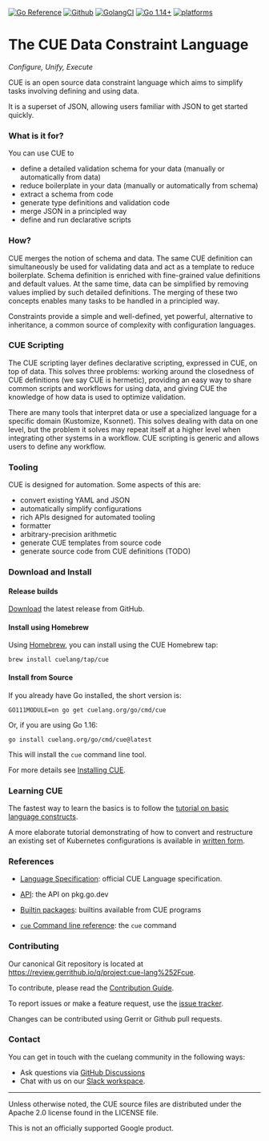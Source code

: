 <!--
 Copyright 2018 The CUE Authors

 Licensed under the Apache License, Version 2.0 (the "License");
 you may not use this file except in compliance with the License.
 You may obtain a copy of the License at

     http://www.apache.org/licenses/LICENSE-2.0

 Unless required by applicable law or agreed to in writing, software
 distributed under the License is distributed on an "AS IS" BASIS,
 WITHOUT WARRANTIES OR CONDITIONS OF ANY KIND, either express or implied.
 See the License for the specific language governing permissions and
 limitations under the License.
-->
[![Go Reference](https://pkg.go.dev/badge/cuelang.org/go.svg)](https://pkg.go.dev/cuelang.org/go)
[![Github](https://github.com/cue-lang/cue/workflows/Test/badge.svg)](https://github.com/cue-lang/cue/actions)
[![GolangCI](https://golangci.com/badges/github.com/cue-lang/cue.svg)](https://golangci.com/r/github.com/cue-lang/cue)
[![Go 1.14+](https://img.shields.io/badge/go-1.14-9cf.svg)](https://golang.org/dl/)
[![platforms](https://img.shields.io/badge/platforms-linux|windows|macos-inactive.svg)]()


# The CUE Data Constraint Language

_Configure, Unify, Execute_

CUE is an open source data constraint language which aims
to simplify tasks involving defining and using data.

It is a superset of JSON,
allowing users familiar with JSON to get started quickly.


### What is it for?

You can use CUE to

- define a detailed validation schema for your data (manually or automatically from data)
- reduce boilerplate in your data (manually or automatically from schema)
- extract a schema from code
- generate type definitions and validation code
- merge JSON in a principled way
- define and run declarative scripts


### How?

CUE merges the notion of schema and data.
The same CUE definition can simultaneously be used for validating data
and act as a template to reduce boilerplate.
Schema definition is enriched with fine-grained value definitions
and default values.
At the same time,
data can be simplified by removing values implied by such detailed definitions.
The merging of these two concepts enables
many tasks to be handled in a principled way.


Constraints provide a simple and well-defined, yet powerful, alternative
to inheritance,
a common source of complexity with configuration languages.


### CUE Scripting

The CUE scripting layer defines declarative scripting, expressed in CUE,
on top of data.
This solves three problems:
working around the closedness of CUE definitions (we say CUE is hermetic),
providing an easy way to share common scripts and workflows for using data,
and giving CUE the knowledge of how data is used to optimize validation.

There are many tools that interpret data or use a specialized language for
a specific domain (Kustomize, Ksonnet).
This solves dealing with data on one level, but the problem it solves may repeat
itself at a higher level when integrating other systems in a workflow.
CUE scripting is generic and allows users to define any workflow.


### Tooling

CUE is designed for automation.
Some aspects of this are:

- convert existing YAML and JSON
- automatically simplify configurations
- rich APIs designed for automated tooling
- formatter
- arbitrary-precision arithmetic
- generate CUE templates from source code
- generate source code from CUE definitions (TODO)


### Download and Install

#### Release builds

[Download](https://github.com/cue-lang/cue/releases) the latest release from GitHub.

#### Install using Homebrew

Using [Homebrew](https://brew.sh), you can install using the CUE Homebrew tap:

`brew install cuelang/tap/cue`

#### Install from Source

<!-- Keep the following in sync with cmd/cue/cmd/testdata/script/install*.txt -->

If you already have Go installed, the short version is:

```
GO111MODULE=on go get cuelang.org/go/cmd/cue
```

Or, if you are using Go 1.16:

```
go install cuelang.org/go/cmd/cue@latest
```

This will install the `cue` command line tool.

For more details see [Installing CUE](./doc/install.md).


### Learning CUE

The fastest way to learn the basics is to follow the
[tutorial on basic language constructs](./doc/tutorial/basics/Readme.md).

A more elaborate tutorial demonstrating of how to convert and restructure
an existing set of Kubernetes configurations is available in
[written form](./doc/tutorial/kubernetes/README.md).

### References

- [Language Specification](./doc/ref/spec.md): official CUE Language specification.

- [API](https://pkg.go.dev/cuelang.org/go/cue): the API on pkg.go.dev

- [Builtin packages](https://pkg.go.dev/cuelang.org/go/pkg): builtins available from CUE programs

- [`cue` Command line reference](./doc/cmd/cue.md): the `cue` command


### Contributing

Our canonical Git repository is located at
https://review.gerrithub.io/q/project:cue-lang%252Fcue.

To contribute, please read the [Contribution Guide](./doc/contribute.md).

To report issues or make a feature request, use the
[issue tracker](https://cuelang.org/issues).

Changes can be contributed using Gerrit or Github pull requests.


### Contact

You can get in touch with the cuelang community in the following ways:

- Ask questions via [GitHub Discussions](https://github.com/cue-lang/cue/discussions)
- Chat with us on our
  [Slack workspace](https://join.slack.com/t/cuelang/shared_invite/enQtNzQwODc3NzYzNTA0LTAxNWQwZGU2YWFiOWFiOWQ4MjVjNGQ2ZTNlMmIxODc4MDVjMDg5YmIyOTMyMjQ2MTkzMTU5ZjA1OGE0OGE1NmE).


---

Unless otherwise noted, the CUE source files are distributed
under the Apache 2.0 license found in the LICENSE file.

This is not an officially supported Google product.


